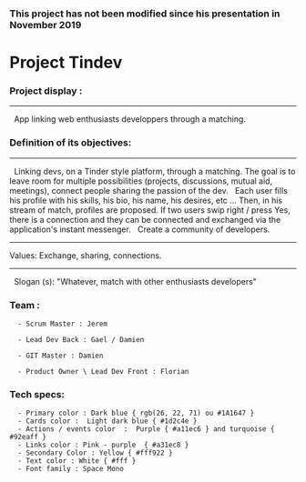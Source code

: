 ### This project has not been modified since his presentation in November 2019

# Project Tindev

### Project display :

---
 
App linking web enthusiasts developpers through a matching.




### Definition of its objectives:

---
 
 Linking devs, on a Tinder style platform, through a matching. The goal is to leave room for multiple possibilities (projects, discussions, mutual aid, meetings), connect people sharing the passion of the dev.
 
 Each user fills his profile with his skills, his bio, his name, his desires, etc ... Then, in his stream of match, profiles are proposed. If two users swip right / press Yes, there is a connection and they can be connected and exchanged via the application's instant messenger.
 
 Create a community of developers.
 
---

Values: Exchange, sharing, connections.

---
 
Slogan (s): "Whatever, match with other enthusiasts developers"



### Team : 

      - Scrum Master : Jerem

      - Lead Dev Back : Gael / Damien
      
      - GIT Master : Damien

      - Product Owner \ Lead Dev Front : Florian
    
### Tech specs:

      - Primary color : Dark blue { rgb(26, 22, 71) ou #1A1647 }
      - Cards color :  Light dark blue { #1d2c4e }
      - Actions / events color  :  Purple { #a11ec6 } and turquoise { #92eaff }
      - Links color : Pink - purple  { #a31ec8 }
      - Secondary Color : Yellow { #fff922 }  
      - Text color : White { #fff }
      - Font family : Space Mono

